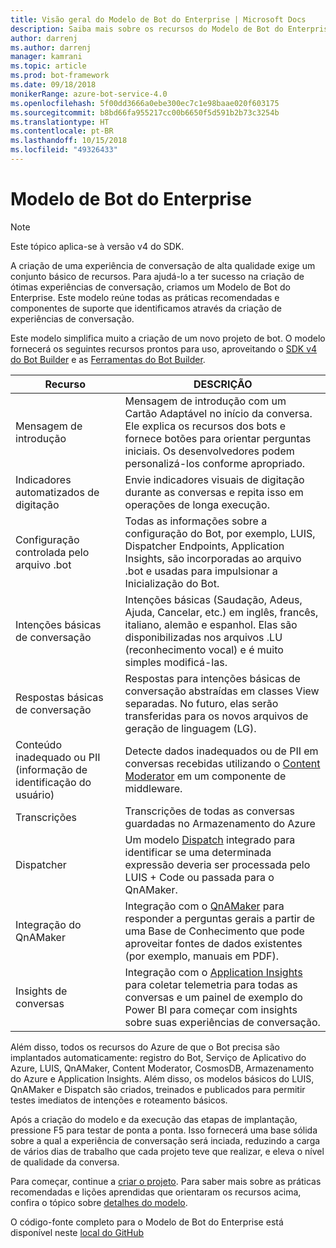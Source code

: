 ```yaml
---
title: Visão geral do Modelo de Bot do Enterprise | Microsoft Docs
description: Saiba mais sobre os recursos do Modelo de Bot do Enterprise
author: darrenj
ms.author: darrenj
manager: kamrani
ms.topic: article
ms.prod: bot-framework
ms.date: 09/18/2018
monikerRange: azure-bot-service-4.0
ms.openlocfilehash: 5f00dd3666a0ebe300ec7c1e98baae020f603175
ms.sourcegitcommit: b8bd66fa955217cc00b6650f5d591b2b73c3254b
ms.translationtype: HT
ms.contentlocale: pt-BR
ms.lasthandoff: 10/15/2018
ms.locfileid: "49326433"
---
```

# <a name="enterprise-bot-template"></a>Modelo de Bot do Enterprise 

> [!NOTE]
> Este tópico aplica-se à versão v4 do SDK. 

A criação de uma experiência de conversação de alta qualidade exige um conjunto básico de recursos. Para ajudá-lo a ter sucesso na criação de ótimas experiências de conversação, criamos um Modelo de Bot do Enterprise. Este modelo reúne todas as práticas recomendadas e componentes de suporte que identificamos através da criação de experiências de conversação. 

Este modelo simplifica muito a criação de um novo projeto de bot. O modelo fornecerá os seguintes recursos prontos para uso, aproveitando o [SDK v4 do Bot Builder](https://github.com/Microsoft/botbuilder) e as [Ferramentas do Bot Builder](https://github.com/Microsoft/botbuilder-tools).

Recurso | DESCRIÇÃO |
------------ | -------------
Mensagem de introdução | Mensagem de introdução com um Cartão Adaptável no início da conversa. Ele explica os recursos dos bots e fornece botões para orientar perguntas iniciais. Os desenvolvedores podem personalizá-los conforme apropriado.
Indicadores automatizados de digitação  | Envie indicadores visuais de digitação durante as conversas e repita isso em operações de longa execução.
Configuração controlada pelo arquivo .bot | Todas as informações sobre a configuração do Bot, por exemplo, LUIS, Dispatcher Endpoints, Application Insights, são incorporadas ao arquivo .bot e usadas para impulsionar a Inicialização do Bot.
Intenções básicas de conversação  | Intenções básicas (Saudação, Adeus, Ajuda, Cancelar, etc.) em inglês, francês, italiano, alemão e espanhol. Elas são disponibilizadas nos arquivos .LU (reconhecimento vocal) e é muito simples modificá-las.
Respostas básicas de conversação  | Respostas para intenções básicas de conversação abstraídas em classes View separadas. No futuro, elas serão transferidas para os novos arquivos de geração de linguagem (LG).
Conteúdo inadequado ou PII (informação de identificação do usuário)  |Detecte dados inadequados ou de PII em conversas recebidas utilizando o [Content Moderator](https://azure.microsoft.com/en-us/services/cognitive-services/content-moderator/) em um componente de middleware.
Transcrições  | Transcrições de todas as conversas guardadas no Armazenamento do Azure
Dispatcher | Um modelo [Dispatch](https://docs.microsoft.com/en-us/azure/bot-service/bot-builder-tutorial-dispatch?view=azure-bot-service-4.0&tabs=csaddref%2Ccsbotconfig) integrado para identificar se uma determinada expressão deveria ser processada pelo LUIS + Code ou passada para o QnAMaker.
Integração do QnAMaker  | Integração com o [QnAMaker](https://www.qnamaker.ai) para responder a perguntas gerais a partir de uma Base de Conhecimento que pode aproveitar fontes de dados existentes (por exemplo, manuais em PDF).
Insights de conversas  | Integração com o [Application Insights](https://azure.microsoft.com/en-gb/services/application-insights/) para coletar telemetria para todas as conversas e um painel de exemplo do Power BI para começar com insights sobre suas experiências de conversação.

Além disso, todos os recursos do Azure de que o Bot precisa são implantados automaticamente: registro do Bot, Serviço de Aplicativo do Azure, LUIS, QnAMaker, Content Moderator, CosmosDB, Armazenamento do Azure e Application Insights. Além disso, os modelos básicos do LUIS, QnAMaker e Dispatch são criados, treinados e publicados para permitir testes imediatos de intenções e roteamento básicos.

Após a criação do modelo e da execução das etapas de implantação, pressione F5 para testar de ponta a ponta. Isso fornecerá uma base sólida sobre a qual a experiência de conversação será inciada, reduzindo a carga de vários dias de trabalho que cada projeto teve que realizar, e eleva o nível de qualidade da conversa.

Para começar, continue a [criar o projeto](bot-builder-enterprise-template-create-project.md). Para saber mais sobre as práticas recomendadas e lições aprendidas que orientaram os recursos acima, confira o tópico sobre [detalhes do modelo](bot-builder-enterprise-template-overview-detail.md). 

O código-fonte completo para o Modelo de Bot do Enterprise está disponível neste [local do GitHub](https://github.com/Microsoft/AI/tree/master/templates/Enterprise-Template)
